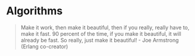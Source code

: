 # Algorithms

> Make it work, then make it beautiful, then if you really, really have to, make it fast. 90 percent of the time, if you make it beautiful, it will already be fast. So really, just make it beautiful!
> \- Joe Armstrong (Erlang co-creator)

<!-- selectively merge files from this branch to main: https://stackoverflow.com/a/1355990/6817437 -->
